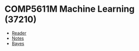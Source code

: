 # COMP5611M Machine Learning (37210)
* [Reader](Reader.pdf)
* [Notes](Notes.pdf)
* [Bayes](Bayes.pdf)